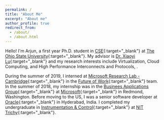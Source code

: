 ```yaml
---
permalink: /
title: "About Me"
excerpt: "About me"
author_profile: true
redirect_from: 
  - /about/
  - /about.html
---
```


Hello! I'm Arjun, a first year Ph.D. student in [CSE](https://cse.osu.edu/){:target="_blank"} at [The Ohio State University](https://www.osu.edu/){:target="_blank"}. My advisor is [Dr. Xiaoyi Lu](http://web.cse.ohio-state.edu/~lu.932/){:target="_blank"} and my research interests include Virtualization, Cloud Computing, and High Performance Interconnects and Protocols, .

During the summer of 2019, I interned at [Microsoft Research Lab - Cambridge](https://www.microsoft.com/en-us/research/lab/microsoft-research-cambridge/){:target="_blank"} in the [Future of Work](https://www.microsoft.com/en-us/research/theme/future-of-work/){:target="_blank"} team. In the summer of 2018, my internship was in the [Businees Applications Group](https://dynamics.microsoft.com/en-us/microsoft-power-platform/){:target="_blank"} at [Microsoft](https://www.microsoft.com/){:target="_blank"} in Redmond, Washington. Before moving to the US, I was a senior software developer at [Oracle](https://www.oracle.com/index.html){:target="_blank"} in Hyderabad, India. I completed my undergraduate in [Instrumentation & Control](https://www.nitt.edu/home/academics/departments/ice/){:target="_blank"} at [NIT Trichy](https://www.nitt.edu/){:target="_blank"}.
